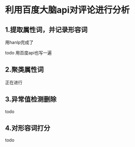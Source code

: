 # 利用百度大脑api对评论进行分析

## 1.提取属性词，并记录形容词

用hanlp完成了

todo 用百度api也写一遍

## 2.聚类属性词

正在进行

## 3.异常值检测删除

todo

## 4.对形容词打分

todo

